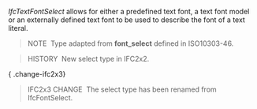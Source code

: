 ﻿_IfcTextFontSelect_ allows for either a predefined text font, a text font model or an externally defined text font to be used to describe the font of a text literal.

> NOTE&nbsp; Type adapted from **font_select** defined in ISO10303-46.

> HISTORY&nbsp; New select type in IFC2x2.

{ .change-ifc2x3}
> IFC2x3 CHANGE&nbsp; The select type has been renamed from IfcFontSelect.